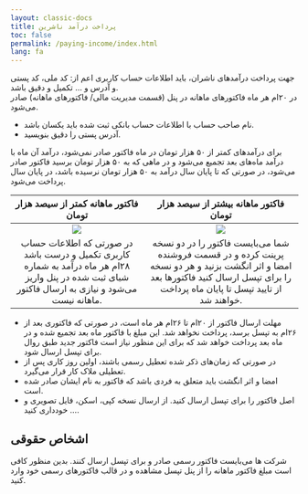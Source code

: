 ```yaml
---
layout: classic-docs
title: پرداخت درآمد ناشرین
toc: false
permalink: /paying-income/index.html
lang: fa
---
```


جهت پرداخت درآمد‌های ناشران، باید اطلاعات حساب کاربری اعم از: کد ملی، کد پستی و آدرس و … تکمیل و دقیق باشد.  
در ۲۰ام هر ماه فاکتورهای ماهانه در پنل (قسمت مدیریت مالی/ فاکتورهای ماهانه) صادر می‌شود.  
- نام صاحب حساب با اطلاعات حساب بانکی ثبت شده باید یکسان باشد.
- آدرس پستی را دقیق بنویسید.

برای درآمدهای کمتر از ۵۰ هزار تومان در ماه فاکتور صادر نمی‌شود، درآمد آن ماه با درآمد ماه‌های بعد تجمیع می‌شود و در ماهی که به ۵۰ هزار تومان برسید فاکتور صادر می‌شود، در صورتی که تا پایان سال درآمد به ۵۰ هزار تومان نرسیده باشد،‌ در پایان سال پرداخت می‌شود.

فاکتور ماهانه کمتر از سیصد هزار تومان|فاکتور ماهانه بیشتر از سیصد هزار تومان
:-------------------------:|:-------------------------:
![]({{site.baseurl}}/images/paying_income_1.jpg)|![]({{site.baseurl}}/images/paying_income_2.jpg)
در صورتی که اطلاعات حساب کاربری‌ تکمیل و درست باشد ۲۸ام هر ماه درآمد به شماره شبای ثبت شده در پنل واریز می‌شود و نیازی به ارسال فاکتور ماهانه نیست.|شما می‌بایست فاکتور را در دو نسخه پرینت کرده و در قسمت فروشنده امضا و اثر انگشت بزنید و هر دو نسخه را برای تپسل ارسال کنید فاکتورها بعد از تایید تپسل تا پایان ماه پرداخت خواهند شد.

- مهلت ارسال فاکتور از ۲۰ام تا ۲۶ام هر ماه است، در صورتی که فاکتوری بعد از ۲۶ام به تپسل برسد، پرداخت نخواهد شد. این مبلغ با فاکتور ماه بعد تجمیع شده و در ماه بعد پرداخت خواهد شد که برای این منظور نیاز است فاکتور جدید طبق روال برای تپسل ارسال شود.
- در صورتی که زمان‌های ذکر شده تعطیل رسمی باشند، اولین روز کاری پس از تعطیلی ملاک کار قرار می‌گیرد.
- امضا و اثر انگشت باید متعلق به فردی باشد که فاکتور به نام ایشان صادر شده است.
- اصل فاکتور را برای تپسل ارسال کنید. از ارسال نسخه کپی، اسکن، فایل تصویری و … خودداری کنید.

## اشخاص حقوقی
شرکت ها می‌بایست فاکتور رسمی صادر و برای تپسل ارسال کنند. بدین منظور کافی است مبلغ فاکتور ماهانه را از پنل تپسل مشاهده و در قالب فاکتورهای رسمی خود وارد کنید.
